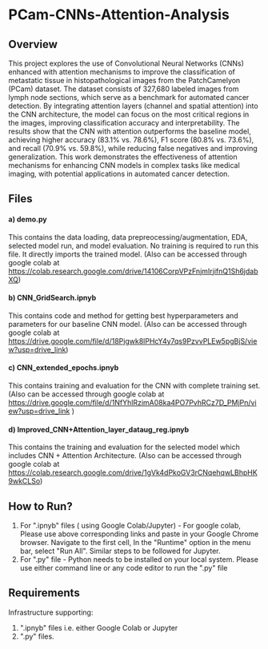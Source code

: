 # PCam-CNNs-Attention-Analysis

## Overview 
This project explores the use of Convolutional Neural Networks (CNNs) enhanced with attention mechanisms to improve the classification of metastatic tissue in histopathological images from the PatchCamelyon (PCam) dataset. The dataset consists of 327,680 labeled images from lymph node sections, which serve as a benchmark for automated cancer detection. By integrating attention layers (channel and spatial attention) into the CNN architecture, the model can focus on the most critical regions in the images, improving classification accuracy and interpretability. The results show that the CNN with attention outperforms the baseline model, achieving higher accuracy (83.1% vs. 78.6%), F1 score (80.8% vs. 73.6%), and recall (70.9% vs. 59.8%), while reducing false negatives and improving generalization. This work demonstrates the effectiveness of attention mechanisms for enhancing CNN models in complex tasks like medical imaging, with potential applications in automated cancer detection.

## Files 

#### a) demo.py
This contains the data loading, data prepreocessing/augmentation, EDA, selected model run, and model evaluation. No training is required to run this file. It directly imports the trained model. (Also can be accessed through google colab at https://colab.research.google.com/drive/14106CorpVPzFnjmIrjifnQ1Sh6jdabXQ)

#### b) CNN_GridSearch.ipnyb
This contains code and method for getting best hyperparameters and parameters for our baseline CNN model. (Also can be accessed through google colab at https://drive.google.com/file/d/18Pjgwk8lPHcY4y7qs9PzvvPLEw5pgBjS/view?usp=drive_link)

#### c) CNN_extended_epochs.ipnyb 
This contains training and evaluation for the CNN with complete training set. (Also can be accessed through google colab at https://drive.google.com/file/d/1NfYhlRzimA08ka4PO7PvhRCz7D_PMjPn/view?usp=drive_link )

#### d) Improved_CNN+Attention_layer_dataug_reg.ipnyb 
This contains the training and evaluation for the selected model which includes CNN + Attention Architecture. (Also can be accessed through google colab at https://colab.research.google.com/drive/1gVk4dPkoGV3rCNqehqwLBhpHK9wkCLSo)

## How to Run?
1. For ".ipnyb" files ( using Google Colab/Jupyter) - For google colab, Please use above corresponding links and paste in your Google Chrome browser. Navigate to the first cell, In the "Runtime" option in the menu bar, select "Run All". Similar steps to be followed for Jupyter.
2. For ".py" file - Python needs to be installed on your local system. Please use either command line or any code editor to run the ".py" file
   
## Requirements 
Infrastructure supporting:
1. ".ipnyb" files i.e. either Google Colab or Jupyter
2. ".py" files.


